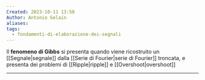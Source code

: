 ```yaml
---
Created: 2023-10-11 13:58
Author: Antonio Gelain
aliases: 
tags:
  - fondamenti-di-elaborazione-dei-segnali
---
```


Il **fenomeno di Gibbs** si presenta quando viene ricostruito un [[Segnale|segnale]] dalla [[Serie di Fourier|serie di Fourier]] troncata, e presenta dei problemi di [[Ripple|ripple]] e [[Overshoot|overshoot]]

---

